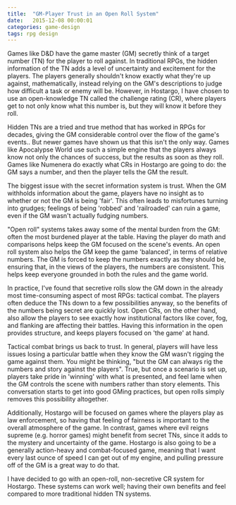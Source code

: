 ```yaml
---
title:  "GM-Player Trust in an Open Roll System"
date:   2015-12-08 00:00:01
categories: game-design
tags: rpg design
---
```

Games like D&D have the game master (GM) secretly think of a target number (TN) for the player to roll against. In traditional RPGs, the hidden information of the TN adds a level of uncertainty and excitement for the players. The players generally shouldn't know exactly what they're up against, mathematically, instead relying on the GM's descriptions to judge how difficult a task or enemy will be. However, in Hostargo, I have chosen to use an open-knowledge TN called the challenge rating (CR), where players get to not only know what this number is, but they will know it before they roll.  

Hidden TNs are a tried and true method that has worked in RPGs for decades, giving the GM considerable control over the flow of the game's events.. But newer games have shown us that this isn't the only way. Games like Apocalypse World use such a simple engine that the players always know not only the chances of success, but the results as soon as they roll. Games like Numenera do exactly what CRs in Hostargo are going to do: the GM says a number, and then the player tells the GM the result.  

The biggest issue with the secret information system is trust. When the GM withholds information about the game, players have no insight as to whether or not the GM is being 'fair'.  This often leads to misfortunes turning into grudges; feelings of being 'robbed' and 'railroaded' can ruin a game, even if the GM wasn't actually fudging numbers. 

"Open roll" systems takes away some of the mental burden from the GM: often the most burdened player at the table. Having the player do math and comparisons helps keep the GM focused on the scene's events. An open roll system also helps the GM keep the game 'balanced', in terms of relative numbers. The GM is forced to keep the numbers exactly as they should be, ensuring that, in the views of the players, the numbers are consistent. This helps keep everyone grounded in both the rules and the game world.

In practice, I've found that secretive rolls slow the GM down in the already most time-consuming aspect of most RPGs: tactical combat. The players often deduce the TNs down to a few possibilities anyway, so the benefits of the numbers being secret are quickly lost. Open CRs, on the other hand, also allow the players to see exactly how institutional factors like cover, fog, and flanking are affecting their battles. Having this information in the open provides structure, and keeps players focused on 'the game' at hand.

Tactical combat brings us back to trust. In general, players will have less issues losing a particular battle when they know the GM wasn't rigging the game against them. You might be thinking, "but the GM can always rig the numbers and story against the players". True, but once a scenario is set up, players take pride in 'winning' with what is presented, and feel lame when the GM controls the scene with numbers rather than story elements. This conversation starts to get into good GMing practices, but open rolls simply removes this possibility altogether.

Additionally, Hostargo will be focused on games where the players play as law enforcement, so having that feeling of fairness is important to the overall atmosphere of the game. In contrast, games where evil reigns supreme (e.g. horror games) might benefit from secret TNs, since it adds to the mystery and uncertainty of the game. Hostargo is also going to be a generally action-heavy and combat-focused game, meaning that I want every last ounce of speed I can get out of my engine, and pulling pressure off of the GM is a great way to do that.

I have decided to go with an open-roll, non-secretive CR system for Hostargo. These systems can work well; having their own benefits and feel compared to more traditional hidden TN systems.
